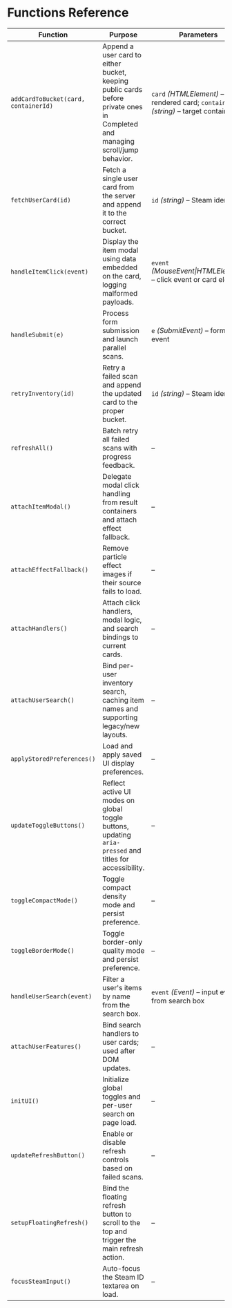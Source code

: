 # Functions Reference

| Function                             | Purpose                                                                                                                       | Parameters                                                                             | Returns         | Used In                               |
| ------------------------------------ | ----------------------------------------------------------------------------------------------------------------------------- | -------------------------------------------------------------------------------------- | --------------- | ------------------------------------- |
| `addCardToBucket(card, containerId)` | Append a user card to either bucket, keeping public cards before private ones in Completed and managing scroll/jump behavior. | `card` _(HTMLElement)_ – rendered card; `containerId` _(string)_ – target container ID | `void`          | `static/submit.js`, `static/retry.js` |
| `fetchUserCard(id)`                  | Fetch a single user card from the server and append it to the correct bucket.                                                 | `id` _(string)_ – Steam identifier                                                     | `Promise<void>` | `static/submit.js`                    |
| `handleItemClick(event)`             | Display the item modal using data embedded on the card, logging malformed payloads.                                           | `event` _(MouseEvent\|HTMLElement)_ – click event or card element                      | `void`          | `static/retry.js`                     |
| `handleSubmit(e)`                    | Process form submission and launch parallel scans.                                                                            | `e` _(SubmitEvent)_ – form event                                                       | `void`          | `static/submit.js`                    |
| `retryInventory(id)`                 | Retry a failed scan and append the updated card to the proper bucket.                                                         | `id` _(string)_ – Steam identifier                                                     | `Promise<void>` | `static/retry.js`                     |
| `refreshAll()`                       | Batch retry all failed scans with progress feedback.                                                                          | –                                                                                      | `Promise<void>` | `static/retry.js`                     |
| `attachItemModal()`                  | Delegate modal click handling from result containers and attach effect fallback.                                              | –                                                                                      | `void`          | `static/retry.js`                     |
| `attachEffectFallback()`             | Remove particle effect images if their source fails to load.                                                                  | –                                                                                      | `void`          | `static/retry.js`                     |
| `attachHandlers()`                   | Attach click handlers, modal logic, and search bindings to current cards.                                                     | –                                                                                      | `void`          | `static/retry.js`                     |
| `attachUserSearch()`                 | Bind per-user inventory search, caching item names and supporting legacy/new layouts.                                         | –                                                                                      | `void`          | `static/retry.js`                     |
| `applyStoredPreferences()`           | Load and apply saved UI display preferences.                                                                                  | –                                                                                      | `void`          | `static/ui.js`                        |
| `updateToggleButtons()`              | Reflect active UI modes on global toggle buttons, updating `aria-pressed` and titles for accessibility.                       | –                                                                                      | `void`          | `static/ui.js`                        |
| `toggleCompactMode()`                | Toggle compact density mode and persist preference.                                                                           | –                                                                                      | `void`          | `static/ui.js`                        |
| `toggleBorderMode()`                 | Toggle border-only quality mode and persist preference.                                                                       | –                                                                                      | `void`          | `static/ui.js`                        |
| `handleUserSearch(event)`            | Filter a user's items by name from the search box.                                                                            | `event` _(Event)_ – input event from search box                                        | `void`          | `static/ui.js`                        |
| `attachUserFeatures()`               | Bind search handlers to user cards; used after DOM updates.                                                                   | –                                                                                      | `void`          | `static/ui.js`                        |
| `initUI()`                           | Initialize global toggles and per-user search on page load.                                                                   | –                                                                                      | `void`          | `static/ui.js`                        |
| `updateRefreshButton()`              | Enable or disable refresh controls based on failed scans.                                                                     | –                                                                                      | `void`          | `static/retry.js`                     |
| `setupFloatingRefresh()`             | Bind the floating refresh button to scroll to the top and trigger the main refresh action.                                    | –                                                                                      | `void`          | `static/retry.js`                     |
| `focusSteamInput()`                  | Auto-focus the Steam ID textarea on load.                                                                                     | –                                                                                      | `void`          | `static/retry.js`                     |

